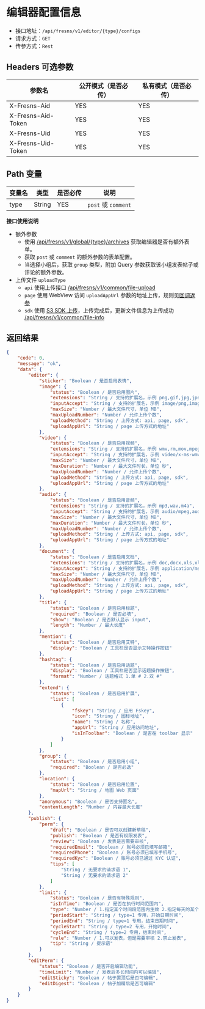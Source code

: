 # 编辑器配置信息

- 接口地址：`/api/fresns/v1/editor/{type}/configs`
- 请求方式：`GET`
- 传参方式：`Rest`

## Headers 可选参数

| 参数名 | 公开模式（是否必传） | 私有模式（是否必传） |
| --- | --- | --- |
| X-Fresns-Aid | YES | YES |
| X-Fresns-Aid-Token | YES | YES |
| X-Fresns-Uid | YES | YES |
| X-Fresns-Uid-Token | YES | YES |

## Path 变量

| 变量名 | 类型 | 是否必传 | 说明 |
| --- | --- | --- | --- |
| type | String | YES | `post` 或 `comment` |

**接口使用说明**

- 额外参数
    - 使用 [/api/fresns/v1/global/{type}/archives](../global/archives.md) 获取编辑器是否有额外表单。
    - 获取 `post` 或 `comment` 的额外参数的表单配置。
    - 当选择小组后，获取 `group` 类型，附加 Query 参数获取该小组发表帖子或评论的额外参数。
- 上传文件 `uploadType`
    - `api` 使用上传接口 [/api/fresns/v1/common/file-upload](../common/file-upload.md)
    - `page` 使用 WebView 访问 `uploadAppUrl` 参数的地址上传，规则见[回调返参](../../reference/callback/index.md)
    - `sdk` 使用 [S3 SDK 上传](../common/file-upload-token.md)，上传完成后，更新文件信息为上传成功 [/api/fresns/v1/common/file-info](../common/file-update.md)

## 返回结果

```json
{
    "code": 0,
    "message": "ok",
    "data": {
        "editor": {
            "sticker": "Boolean / 是否启用表情",
            "image": {
                "status": "Boolean / 是否启用图片",
                "extensions": "String / 支持的扩展名，示例 png,gif,jpg,jpeg,bmp,heic",
                "inputAccept": "String / 支持的扩展名，示例 image/png,image/gif,image/jpeg,image/jpeg,image/bmp",
                "maxSize": "Number / 最大文件尺寸，单位 MB",
                "maxUploadNumber": "Number / 允许上传个数",
                "uploadMethod": "String / 上传方式: api, page, sdk",
                "uploadAppUrl": "String / page 上传方式的地址"
            },
            "video": {
                "status": "Boolean / 是否启用视频",
                "extensions": "String / 支持的扩展名，示例 wmv,rm,mov,mpeg,mp4,3gp,flv,avi,rmvb",
                "inputAccept": "String / 支持的扩展名，示例 video/x-ms-wmv,application/vnd.rn-realmedia,video/quicktime,video/mpeg,video/mp4,video/3gpp,video/x-flv,video/x-msvideo,application/vnd.rn-realmedia-vbr",
                "maxSize": "Number / 最大文件尺寸，单位 MB",
                "maxDuration": "Number / 最大文件时长，单位 秒",
                "maxUploadNumber": "Number / 允许上传个数",
                "uploadMethod": "String / 上传方式: api, page, sdk",
                "uploadAppUrl": "String / page 上传方式的地址"
            },
            "audio": {
                "status": "Boolean / 是否启用音频",
                "extensions": "String / 支持的扩展名，示例 mp3,wav,m4a",
                "inputAccept": "String / 支持的扩展名，示例 audio/mpeg,audio/x-wav,audio/mp4",
                "maxSize": "Number / 最大文件尺寸，单位 MB",
                "maxDuration": "Number / 最大文件时长，单位 秒",
                "maxUploadNumber": "Number / 允许上传个数",
                "uploadMethod": "String / 上传方式: api, page, sdk",
                "uploadAppUrl": "String / page 上传方式的地址"
            },
            "document": {
                "status": "Boolean / 是否启用文档",
                "extensions": "String / 支持的扩展名，示例 doc,docx,xls,xlsx,csv,ppt,pptx,pps,ppts,pdf,txt,md,markdown,rar,zip,7z,epub,mobi",
                "inputAccept": "String / 支持的扩展名，示例 application/msword,application/vnd.openxmlformats-officedocument.wordprocessingml.document,application/vnd.ms-excel",
                "maxSize": "Number / 最大文件尺寸，单位 MB",
                "maxUploadNumber": "Number / 允许上传个数",
                "uploadMethod": "String / 上传方式: api, page, sdk",
                "uploadAppUrl": "String / page 上传方式的地址"
            },
            "title": {
                "status": "Boolean / 是否启用标题",
                "required": "Boolean / 是否必填",
                "show": "Boolean / 是否默认显示 input",
                "length": "Number / 最大长度"
            },
            "mention": {
                "status": "Boolean / 是否启用艾特",
                "display": "Boolean / 工具栏是否显示艾特操作按钮"
            },
            "hashtag": {
                "status": "Boolean / 是否启用话题",
                "display": "Boolean / 工具栏是否显示话题操作按钮",
                "format": "Number / 话题格式 1.单 # 2.双 #"
            },
            "extend": {
                "status": "Boolean / 是否启用扩展",
                "list": [
                    {
                        "fskey": "String / 应用 Fskey",
                        "icon": "String / 图标地址",
                        "name": "String / 名称",
                        "appUrl": "String / 应用访问地址",
                        "isInToolbar": "Boolean / 是否在 toolbar 显示"
                    }
                ]
            },
            "group": {
                "status": "Boolean / 是否启用小组",
                "required": "Boolean / 是否必选"
            },
            "location": {
                "status": "Boolean / 是否启用位置",
                "mapUrl": "String / 地图 Web 页面"
            },
            "anonymous": "Boolean / 是否支持匿名",
            "contentLength": "Number / 内容最大长度"
        },
        "publish": {
            "perm": {
                "draft": "Boolean / 是否可以创建新草稿",
                "publish": "Boolean / 是否有权限发表",
                "review": "Boolean / 发表是否需要审核",
                "requiredEmail": "Boolean / 账号必须已填写邮箱",
                "requiredPhone": "Boolean / 账号必须已填写手机号",
                "requiredKyc": "Boolean / 账号必须已通过 KYC 认证",
                "tips": [
                    "String / 无要求的请求语 1",
                    "String / 无要求的请求语 2"
                ]
            },
            "limit": {
                "status": "Boolean / 是否有特殊规则",
                "isInTime": "Boolean / 是否在执行时间范围内",
                "type": "Number / 1.指定某个时间段范围内生效 2.指定每天的某个时间段范围内循环生效",
                "periodStart": "String / type=1 专用，开始日期时间",
                "periodEnd": "String / type=1 专用，结束日期时间",
                "cycleStart": "String / type=2 专用，开始时间",
                "cycleEnd": "String / type=2 专用，结束时间",
                "rule": "Number / 1.可以发表，但是需要审核 2.禁止发表",
                "tip": "String / 提示语"
            }
        },
        "editPerm": {
            "status": "Boolean / 是否开启编辑功能",
            "timeLimit": "Number / 发表后多长时间内可以编辑",
            "editSticky": "Boolean / 帖子置顶后是否可编辑",
            "editDigest": "Boolean / 帖子加精后是否可编辑"
        }
    }
}
```

